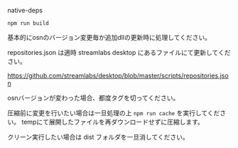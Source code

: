 native-deps

`npm run build`

基本的にosnのバージョン変更毎か追加dllの更新時に処理してください。

repositories.json は適時 streamlabs desktop にあるファイルにて更新してください。

https://github.com/streamlabs/desktop/blob/master/scripts/repositories.json

osnバージョンが変わった場合、都度タグを切ってください。

圧縮前に変更を行いたい場合は一旦処理の上 `npm run cache` を実行してください。
tempにて展開したファイルを再ダウンロードせずに圧縮します。

クリーン実行したい場合は dist フォルダを一旦消してください。
